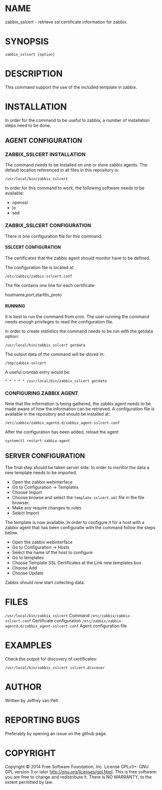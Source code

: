 # NAME

zabbix_sslcert - retrieve ssl certificate information for zabbix.

# SYNOPSIS

`zabbix_sslcert [option]`

# DESCRIPTION

This command support the use of the included template in zabbix.

# INSTALLATION

In order for the command to be useful to zabbix, a number of installation steps
need to be done.

## AGENT CONFIGURATION

### ZABBIX_SSLCERT INSTALLATION

The command needs to be installed on one or more zabbix agents. The default location
referenced in all files in this repository is:

`/usr/local/bin/zabbix_sslcert`

In order for this command to work, the following software needs to be available:

* openssl
* jo
* sed

### ZABBIX_SSLCERT CONFIGURATION

There is one configuration file for this command.

#### SSLCERT CONFIGURATION

The certificates that the zabbix agent should monitor have to be defined.

The configuration file is located at:

`/etc/zabbix/zabbix-sslcert.conf`

The file contains one line for each certificate:

hostname,port,starttls_proto

#### RUNNING

It is best to run the command from cron. The user running the command needs enough
privileges to read the configuration file.

In order to create statistics the command needs to be run with the getdata option:

`/usr/local/bin/zabbix_sslcert getdata`

The output data of the command will be stored in:

`/tmp/zabbix-sslcert`

A useful crontab entry would be:

`* * * * * /usr/local/bin/zabbix_sslcert getdata`

### CONFIGURING ZABBIX AGENT

Now that the information is being gathered, the zabbix agent needs to be made aware
of how the information can be retrieved. A configuration file is available in the
repository and should be installed at:

`/etc/zabbix/zabbix_agentd.d/zabbix_agent-sslcert.conf`

After the configuration has been added, reload the agent

`systemctl restart zabbix-agent`

## SERVER CONFIGURATION

The final step should be taken server side. In order to monitor the data a new
template needs to be imported.

* Open the zabbix webinterface
* Go to Configuration -> Templates
* Choose Import
* Choose browse and select the `template-sslcert.xml` file in the file browser.
* Make any require changes to rules
* Select Import

The template is now available. In order to configure it for a host with a zabbix
agent that has been configuratie with the command follow the steps below.

* Open the zabbix webinterface
* Go to Configuration -> Hosts
* Select the name of the host to configure
* Go to templates
* Choose Template SSL Certificates at the Link new templates box
* Choose Add
* Choose Update

Zabbix should now start collecting data.

# FILES

`/usr/local/bin/zabbix_sslcert` Command
`/etc/zabbix/zabbix-sslcert.conf` Certificate configuration
`/etc/zabbix/zabbix-agentd.d/zabbix_agent-sslcert.conf` Agent configuration file

# EXAMPLES

Check the output for discovery of certificates:

`/usr/local/bin/zabbix_sslcert sslcert.discover`

# AUTHOR

Written by Jeffrey van Pelt

# REPORTING BUGS

Preferably by opening an issue on the github page.

# COPYRIGHT

Copyright  ©  2014  Free Software Foundation, Inc.  License GPLv3+: GNU
GPL version 3 or later <http://gnu.org/licenses/gpl.html>.
This is free software: you are free  to  change  and  redistribute  it.
There is NO WARRANTY, to the extent permitted by law.
